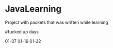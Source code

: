 # JavaLearning
Project with packets that was written while learning

#fucked up days

01-07
01-19
01-22
